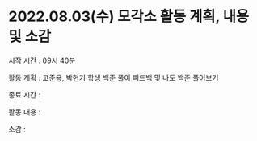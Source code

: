 # 2022.08.03(수) 모각소 활동 계획, 내용 및 소감  

시작 시간 : 09시 40분  

활동 계획 : 고준용, 박현기 학생 백준 풀이 피드백 및 나도 백준 풀어보기  

종료 시간 : 

활동 내용 : 

소감 : 

